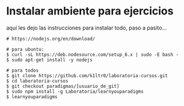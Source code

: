 # Instalar ambiente para ejercicios

aquí les dejo las instrucciones para instalar todo, paso a pasito...

```
# https://nodejs.org/en/download/

# para ubuntu:
$ curl -sL https://deb.nodesource.com/setup_6.x | sudo -E bash -
$ sudo apt-get install -y nodejs

# para todos
$ git clone https://github.com/k1ltr0/laboratoria-cursos.git
$ cd laboratoria-cursos
$ git checkout paradigmas/[usuario_de_git]
$ sudo npm install -g Laboratoria/learnyouparadigms
$ learnyouparadigms
```